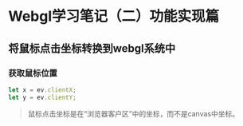 # Webgl学习笔记（二）功能实现篇

## 将鼠标点击坐标转换到webgl系统中

### 获取鼠标位置

```js
let x = ev.clientX;
let y = ev.clientY;
```

> 鼠标点击坐标是在“浏览器客户区”中的坐标，而不是canvas中坐标。





